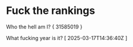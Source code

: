 # Fuck the rankings

Who the hell am I?
{ 31585019 }

What fucking year is it?
[ 2025-03-17T14:36:40Z ]
